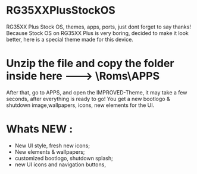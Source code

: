 # RG35XXPlusStockOS
RG35XX Plus Stock OS, themes, apps, ports, just dont forget to say thanks!
Because Stock OS on RG35XX Plus is very boring, decided to make it look better, here is a special theme made for this device.
# Unzip the file and copy the folder inside here ---> \Roms\APPS 


After that, go to APPS, and open the IMPROVED-Theme, it may take a few seconds, after everything is ready to go! You get a new bootlogo & shutdown image,wallpapers, icons, new elements for the UI.
# Whats NEW :
- New UI style, fresh new icons;
- New elements & wallpapers;
- customized bootlogo, shutdown splash;
- new UI icons and navigation buttons, 
